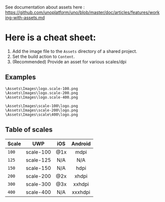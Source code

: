 See documentation about assets here : https://github.com/unoplatform/uno/blob/master/doc/articles/features/working-with-assets.md

# Here is a cheat sheet:

1. Add the image file to the `Assets` directory of a shared project.
2. Set the build action to `Content`.
3. (Recommended) Provide an asset for various scales/dpi

## Examples

```
\Assets\Images\logo.scale-100.png
\Assets\Images\logo.scale-200.png
\Assets\Images\logo.scale-400.png

\Assets\Images\scale-100\logo.png
\Assets\Images\scale-200\logo.png
\Assets\Images\scale\400\logo.png
```

## Table of scales

| Scale | UWP         | iOS      | Android |
|-------|:-----------:|:--------:|:-------:|
| `100` | scale-100   | @1x      | mdpi    |
| `125` | scale-125   | N/A      | N/A     |
| `150` | scale-150   | N/A      | hdpi    |
| `200` | scale-200   | @2x      | xhdpi   |
| `300` | scale-300   | @3x      | xxhdpi  |
| `400` | scale-400   | N/A      | xxxhdpi |





